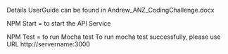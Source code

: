 Details UserGuide can be found in Andrew_ANZ_CodingChallenge.docx

NPM Start  = to start the API Service

NPM Test = to run Mocha test
To run mocha test successfully, please use URL http://servername:3000
